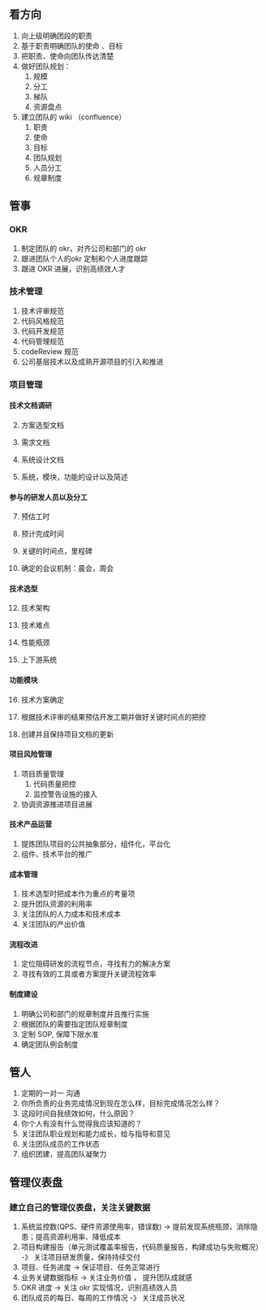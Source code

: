 ## 看方向

1. 向上级明确团段的职责
2. 基于职责明确团队的使命 、目标
3. 把职责、使命向团队传达清楚
4. 做好团队规划：
   1. 规模
   2. 分工
   3. 梯队
   4. 资源盘点
5. 建立团队的 wiki （confluence）
   1. 职责
   2. 使命
   3. 目标
   4. 团队规划
   5. 人员分工
   6. 规章制度

##  管事

### OKR

1. 制定团队的 okr，对齐公司和部门的 okr
2. 跟进团队个人的okr 定制和个人进度跟踪
3. 跟进 OKR 进展，识别高绩效人才

### 技术管理

1. 技术评审规范
2. 代码风格规范
3. 代码开发规范
4. 代码管理规范
5. codeReview 规范
6. 公司基层技术以及成熟开源项目的引入和推进

### 项目管理

#### 技术文档调研

2. 方案选型文档

3. 需求文档

4. 系统设计文档

5. 系统，模块，功能的设计以及简述

#### 参与的研发人员以及分工

7. 预估工时

8. 预计完成时间

9. 关键的时间点，里程碑

10. 确定的会议机制：晨会，周会

#### 技术选型

12. 技术架构

13. 技术难点

14. 性能瓶颈

15. 上下游系统

#### 功能模块

16. 技术方案确定

17. 根据技术评审的结果预估开发工期并做好关键时间点的把控

18. 创建并且保持项目文档的更新


#### 项目风险管理

1. 项目质量管理
   1. 代码质量把控 
   2. 监控警告设施的接入
2. 协调资源推进项目进展

#### 技术产品运营

1. 提炼团队项目的公共抽象部分，组件化，平台化
2. 组件、技术平台的推广

#### 成本管理

1. 技术选型时把成本作为重点的考量项
2. 提升团队资源的利用率
3. 关注团队的人力成本和技术成本
4. 关注团队的产出价值

#### 流程改进

1. 定位阻碍研发的流程节点，寻找有力的解决方案
2. 寻找有效的工具或者方案提升关键流程效率

#### 制度建设

1. 明确公司和部门的规章制度并且推行实施
2. 根据团队的需要指定团队规章制度
3. 定制 SOP, 保障下限水准
4. 确定团队例会制度

## 管人

1. 定期的一对一 沟通
2. 你所负责的业务完成情况到现在怎么样，目标完成情况怎么样？
3. 这段时间自我绩效如何，什么原因？
4. 你个人有没有什么觉得我应该知道的？
5. 关注团队职业规划和能力成长，给与指导和意见
6. 关注团队成员的工作状态
7. 组织团建，提高团队凝聚力

## 管理仪表盘

### 建立自己的管理仪表盘，关注关键数据

1. 系统监控数(QPS、硬件资源使用率，错误数)  -> 提前发现系统瓶颈，消除隐患；提高资源利用率、降低成本
2. 项目构建报告（单元测试覆盖率报告，代码质量报告，构建成功与失败概况） -》 关注项目研发质量，保持持续交付
3. 项目、任务进度 -> 保证项目、任务正常进行
4. 业务关键数据指标 -> 关注业务价值 ， 提升团队成就感
5. OKR 进度 -> 关注 okr 实现情况，识别高绩效人员
6. 团队成员的每日、每周的工作情况 -》 关注成员状况





